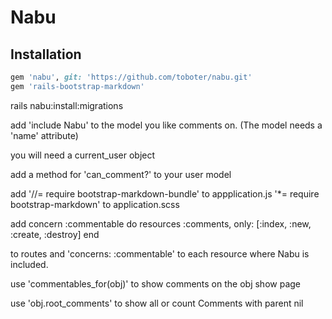 # Nabu

## Installation
```ruby
gem 'nabu', git: 'https://github.com/toboter/nabu.git'
gem 'rails-bootstrap-markdown'
```

rails nabu:install:migrations

add 'include Nabu' to the model you like comments on.
(The model needs a 'name' attribute)

you will need a current_user object

add a method for 'can_comment?' to your user model

add
'//= require bootstrap-markdown-bundle' to appplication.js
'*= require bootstrap-markdown' to application.scss

add
  concern :commentable do
    resources :comments, only: [:index, :new, :create, :destroy]
  end

  to routes
  and 'concerns: :commentable'
  to each resource where Nabu is included.

use 'commentables_for(obj)' to show comments on the obj show page

use 'obj.root_comments' to show all or count Comments with parent nil